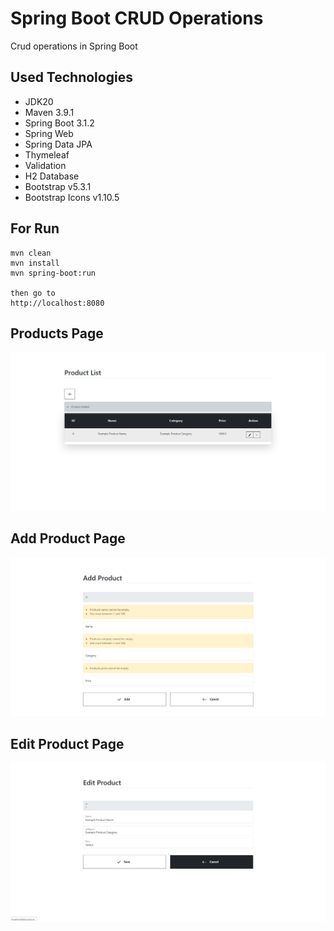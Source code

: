 # Spring Boot CRUD Operations

Crud operations in Spring Boot

## Used Technologies
+ JDK20
+ Maven 3.9.1
+ Spring Boot 3.1.2
+ Spring Web
+ Spring Data JPA
+ Thymeleaf
+ Validation
+ H2 Database
+ Bootstrap v5.3.1
+ Bootstrap Icons v1.10.5

## For Run
 ```
 mvn clean
 mvn install
 mvn spring-boot:run

 then go to
 http://localhost:8080
 ```
## Products Page
![products-page](./screenshots/products-page.png)
## Add Product Page
![addproducts-page](./screenshots/addproduct-page.png)
## Edit Product Page
![editproducts-page](./screenshots/editproduct-page.png)



